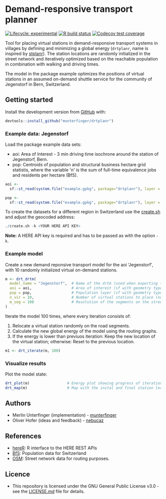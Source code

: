 # Demand-responsive transport planner
<!-- badges: start -->
[![Lifecycle: experimental](https://img.shields.io/badge/lifecycle-experimental-orange.svg)](https://www.tidyverse.org/lifecycle/#experimental)
[![R build status](https://github.com/munterfinger/drtplanr/workflows/R-CMD-check/badge.svg)](https://github.com/munterfinger/drtplanr/actions)
[![Codecov test coverage](https://codecov.io/gh/munterfinger/drtplanr/branch/master/graph/badge.svg)](https://codecov.io/gh/munterfinger/drtplanr?branch=master)
<!-- badges: end -->

Tool for placing virtual stations in demand-responsive transport systems in villages by defining and minimizing a global energy (`drtplanr`, name is inspired by [stplanr](https://github.com/ropensci/stplanr)). The station locations are randomly initialized in the street network and iteratively optimized based on the reachable population in combination with walking and driving times.

The model in the package example optimizes the positions of virtual stations in an assumed on-demand shuttle service for the community of Jegenstorf in Bern, Switzerland. 

## Getting started
Install the development version from [GitHub](https://github.com/munterfinger/drtplanr/) with:

``` r
devtools::install_github("munterfinger/drtplanr")
```

### Example data: Jegenstorf
Load the package example data sets:

* aoi: Area of Interest - 3 min driving time isochrone around the station of Jegenstorf, Bern.
* pop: Centroids of population and structural business hectare grid statistis, where the variable 'n' is the sum of full-time equivalence jobs and residents per hectare (BfS).

``` r
aoi <- 
  sf::st_read(system.file("example.gpkg", package="drtplanr"), layer = "aoi")

pop <- 
  sf::st_read(system.file("example.gpkg", package="drtplanr"), layer = "pop")
```

To create the datasets for a different region in Switzerland use the [create.sh](https://github.com/munterfinger/drtplanr/blob/master/data-raw/create.sh) and adjust the geocoded address:
``` r
./create.sh -k <YOUR HERE API KEY>
```
**Note:** A HERE API key is required and has to be passed as with the option `-k`.

### Example model
Create a new demand reponsive transport model for the aoi 'Jegenstorf', with 10 randomly initialized virtual on-demand stations.
``` r 
m <- drt_drtm(
  model_name = "Jegenstorf",  # Name of the drtm (used when exporting the model)
  aoi = aoi,                  # Area of interest (sf with geometry type POLYGON)
  pop = pop,                  # Population layer (sf with geometry type POINT)
  n_vir = 10,                 # Number of virtual stations to place (numeric)
  m_seg = 100                 # Resolution of the segments on the street network
)
```

Iterate the model 100 times, where every iteration consists of:

1. Relocate a virtual station randomly on the road segments.
2. Calculate the new global energy of the model using the routing graphs.
3. If the energy is lower than previuos iteration: Keep the new location of the virtual station; otherwise: Reset to the previous location.

``` r 
m1 <- drt_iterate(m, 100)
```

### Visualize results
Plot the model state:
``` r 
drt_plot(m)                 # Energy plot showing progress of iterations
drt_map(m)                  # Map with the inital and final station locations
```

## Authors
* Merlin Unterfinger (implementation) - [munterfinger](https://github.com/munterfinger)
* Oliver Hofer (ideas and feedback) - [nebucaz](https://github.com/nebucaz)

## References
* [hereR](https://github.com/munterfinger/hereR): R interface to the HERE REST APIs 
* [BfS](https://www.bfs.admin.ch/): Population data for Switzerland
* [OSM](https://www.openstreetmap.org/): Street network data for routing purposes.

## Licence
* This repository is licensed under the GNU General Public License v3.0 - see the [LICENSE.md](LICENSE.md) file for details.
